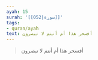```yaml
---
ayah: 15
surah: '[[052|سورة]]'
tags:
- quran/ayah
text: أفسحر هذا أم أنتم لا تبصرون
---
```

> أفسحر هذا أم أنتم لا تبصرون
